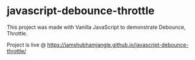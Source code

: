 # javascript-debounce-throttle
This project was made with Vanilla JavaScript to demonstrate Debounce, Throttle.

Project is live @ https://iamshubhamjangle.github.io/javascript-debounce-throttle/

